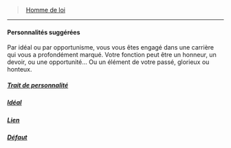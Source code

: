 ﻿---
!Items
Id: background_hommedeloi_hd.md#personnalités-suggérées
ParentLink: background_hommedeloi_hd.md#homme-de-loi
Name: Personnalités suggérées
ParentName: Homme de loi
NameLevel: 4
---
> [Homme de loi](hd_background_hommedeloi.md)

---

#### Personnalités suggérées

Par idéal ou par opportunisme, vous vous êtes engagé dans une carrière qui vous a profondément marqué. Votre fonction peut être un honneur, un devoir, ou une opportunité… Ou un élément de votre passé, glorieux ou honteux.



##### [Trait de personnalité](hd_background_hommedeloi_trait_de_personnalite.md)



##### [Idéal](hd_background_hommedeloi_ideal.md)



##### [Lien](hd_background_hommedeloi_lien.md)



##### [Défaut](hd_background_hommedeloi_defaut.md)

